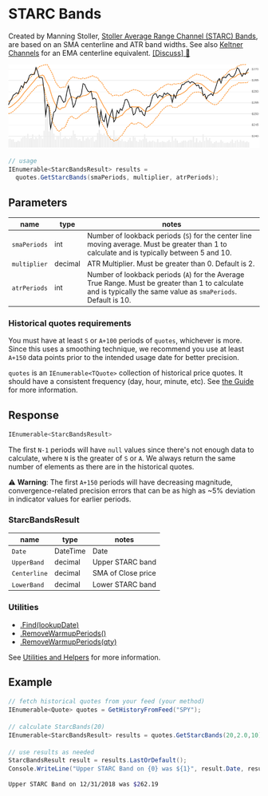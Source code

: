 # STARC Bands

Created by Manning Stoller, [Stoller Average Range Channel (STARC) Bands](https://en.wikipedia.org/wiki/StarcBands_channel), are based on an SMA centerline and ATR band widths.  See also [Keltner Channels](../Keltner/README.md#content) for an EMA centerline equivalent.
[[Discuss] :speech_balloon:](https://github.com/DaveSkender/Stock.Indicators/discussions/292 "Community discussion about this indicator")

![image](chart.png)

```csharp
// usage
IEnumerable<StarcBandsResult> results = 
  quotes.GetStarcBands(smaPeriods, multiplier, atrPeriods);  
```

## Parameters

| name | type | notes
| -- |-- |--
| `smaPeriods` | int | Number of lookback periods (`S`) for the center line moving average.  Must be greater than 1 to calculate and is typically between 5 and 10.
| `multiplier` | decimal | ATR Multiplier. Must be greater than 0.  Default is 2.
| `atrPeriods` | int | Number of lookback periods (`A`) for the Average True Range.  Must be greater than 1 to calculate and is typically the same value as `smaPeriods`.  Default is 10.

### Historical quotes requirements

You must have at least `S` or `A+100` periods of `quotes`, whichever is more.  Since this uses a smoothing technique, we recommend you use at least `A+150` data points prior to the intended usage date for better precision.

`quotes` is an `IEnumerable<TQuote>` collection of historical price quotes.  It should have a consistent frequency (day, hour, minute, etc).  See [the Guide](../../docs/GUIDE.md#historical-quotes) for more information.

## Response

```csharp
IEnumerable<StarcBandsResult>
```

The first `N-1` periods will have `null` values since there's not enough data to calculate, where `N` is the greater of `S` or `A`.  We always return the same number of elements as there are in the historical quotes.

:warning: **Warning**: The first `A+150` periods will have decreasing magnitude, convergence-related precision errors that can be as high as ~5% deviation in indicator values for earlier periods.

### StarcBandsResult

| name | type | notes
| -- |-- |--
| `Date` | DateTime | Date
| `UpperBand` | decimal | Upper STARC band
| `Centerline` | decimal | SMA of Close price
| `LowerBand` | decimal | Lower STARC band

### Utilities

- [.Find(lookupDate)](../../docs/UTILITIES.md#find-indicator-result-by-date)
- [.RemoveWarmupPeriods()](../../docs/UTILITIES.md#remove-warmup-periods)
- [.RemoveWarmupPeriods(qty)](../../docs/UTILITIES.md#remove-warmup-periods)

See [Utilities and Helpers](../../docs/UTILITIES.md#content) for more information.

## Example

```csharp
// fetch historical quotes from your feed (your method)
IEnumerable<Quote> quotes = GetHistoryFromFeed("SPY");

// calculate StarcBands(20)
IEnumerable<StarcBandsResult> results = quotes.GetStarcBands(20,2.0,10);

// use results as needed
StarcBandsResult result = results.LastOrDefault();
Console.WriteLine("Upper STARC Band on {0} was ${1}", result.Date, result.UpperBand);
```

```bash
Upper STARC Band on 12/31/2018 was $262.19
```
